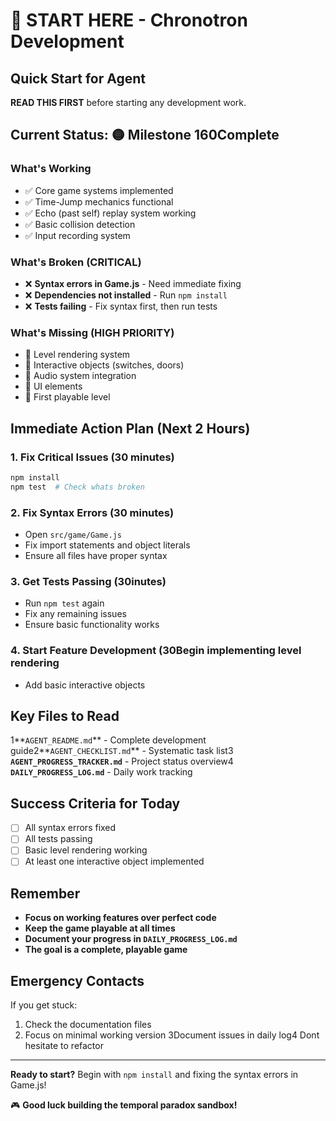 # 🚀 START HERE - Chronotron Development

## Quick Start for Agent

**READ THIS FIRST** before starting any development work.

## Current Status: 🟡 Milestone 160Complete

### What's Working
- ✅ Core game systems implemented
- ✅ Time-Jump mechanics functional
- ✅ Echo (past self) replay system working
- ✅ Basic collision detection
- ✅ Input recording system

### What's Broken (CRITICAL)
- ❌ **Syntax errors in Game.js** - Need immediate fixing
- ❌ **Dependencies not installed** - Run `npm install`
- ❌ **Tests failing** - Fix syntax first, then run tests

### What's Missing (HIGH PRIORITY)
- 🔴 Level rendering system
- 🔴 Interactive objects (switches, doors)
- 🔴 Audio system integration
- 🔴 UI elements
- 🔴 First playable level

## Immediate Action Plan (Next 2 Hours)

### 1. Fix Critical Issues (30 minutes)
```bash
npm install
npm test  # Check whats broken
```

### 2. Fix Syntax Errors (30 minutes)
- Open `src/game/Game.js`
- Fix import statements and object literals
- Ensure all files have proper syntax

### 3. Get Tests Passing (30inutes)
- Run `npm test` again
- Fix any remaining issues
- Ensure basic functionality works

### 4. Start Feature Development (30Begin implementing level rendering
- Add basic interactive objects

## Key Files to Read

1**`AGENT_README.md`** - Complete development guide2**`AGENT_CHECKLIST.md`** - Systematic task list3 **`AGENT_PROGRESS_TRACKER.md`** - Project status overview4 **`DAILY_PROGRESS_LOG.md`** - Daily work tracking

## Success Criteria for Today

- [ ] All syntax errors fixed
- [ ] All tests passing
- [ ] Basic level rendering working
- [ ] At least one interactive object implemented

## Remember

- **Focus on working features over perfect code**
- **Keep the game playable at all times**
- **Document your progress in `DAILY_PROGRESS_LOG.md`**
- **The goal is a complete, playable game**

## Emergency Contacts

If you get stuck:
1. Check the documentation files
2. Focus on minimal working version
3Document issues in daily log4 Dont hesitate to refactor

---

**Ready to start?** Begin with `npm install` and fixing the syntax errors in Game.js!

🎮 **Good luck building the temporal paradox sandbox!**